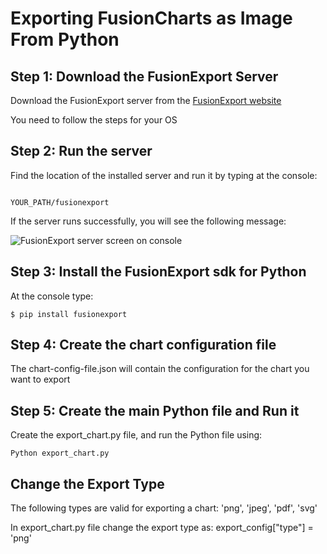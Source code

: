# Exporting FusionCharts as Image From Python

## Step 1: Download the FusionExport Server
Download the FusionExport server from the [FusionExport website](https://www.fusioncharts.com/download/fusionexport?framework=python)

You need to follow the steps for your OS

## Step 2: Run the server
Find the location of the installed server and run it by typing at the console:

```

YOUR_PATH/fusionexport
```

If the server runs successfully, you will see the following message:

![FusionExport server screen on console](serverPic.png)

## Step 3: Install the FusionExport sdk for Python

At the console type:

```
$ pip install fusionexport
```

## Step 4: Create the chart configuration file
The chart-config-file.json will contain the configuration for the chart you want to export


## Step 5: Create the main Python file and Run it
Create the export_chart.py file, and run the Python file using:

```
Python export_chart.py
```

## Change the Export Type
The following types are valid for exporting a chart:
'png',  'jpeg',  'pdf',  'svg'

In export_chart.py file change the export type as:
export_config["type"] = 'png'
